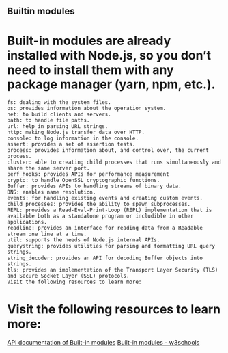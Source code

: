 ## Builtin modules

# Built-in modules are already installed with Node.js, so you don’t need to install them with any package manager (yarn, npm, etc.).

```
fs: dealing with the system files.
os: provides information about the operation system.
net: to build clients and servers.
path: to handle file paths.
url: help in parsing URL strings.
http: making Node.js transfer data over HTTP.
console: to log information in the console.
assert: provides a set of assertion tests.
process: provides information about, and control over, the current process.
cluster: able to creating child processes that runs simultaneously and share the same server port.
perf_hooks: provides APIs for performance measurement
crypto: to handle OpenSSL cryptographic functions.
Buffer: provides APIs to handling streams of binary data.
DNS: enables name resolution.
events: for handling existing events and creating custom events.
child_processes: provides the ability to spawn subprocesses.
REPL: provides a Read-Eval-Print-Loop (REPL) implementation that is available both as a standalone program or includible in other applications.
readline: provides an interface for reading data from a Readable stream one line at a time.
util: supports the needs of Node.js internal APIs.
querystring: provides utilities for parsing and formatting URL query strings.
string_decoder: provides an API for decoding Buffer objects into strings.
tls: provides an implementation of the Transport Layer Security (TLS) and Secure Socket Layer (SSL) protocols.
Visit the following resources to learn more:
```

# Visit the following resources to learn more:
[API documentation of Built-in modules](https://nodejs.org/api/modules.html)
[Built-in modules - w3schools](https://www.w3schools.com/nodejs/ref_modules.asp)